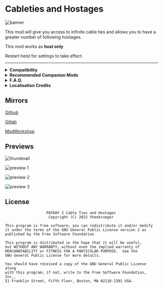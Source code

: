 # Cableties and Hostages

![banner](https://github.com/theokrueger-mods/pd2-cableties-hostages/raw/master/img/banner.png)

This mod will give you access to infinite cable ties and allows you to have a greater number of following hostages. 

This mod works as **host only**

Restart heist for settings to take effect.

----

<details>
  <summary><b>Compatibility</b></summary>
  I have no idea. If you encounter incompatibilities please provide evidence / examples in the comments.
</details>

<details>
  <summary><b>Recommended Companion Mods</b></summary>

**[Hostage Pathing Fix by Schmuddel](https://modworkshop.net/mod/16753)**
To make hostages actually come to you, reducing hostage management frustration

**[Moveable Intimidated Cop by TdlQ](https://pd2mods.z77.fr/moveable_intimidated_cop.html)**
To better accommodate pacifist stealth runs

</details>

<details>
  <summary><b>F.A.Q.</b></summary>

**Q: Will this mark me as a cheater?**

A: No, it will not.

**Q: Can this work if I'm not hosting?**

A: This mod does not work if you aren't hosting.

**Q: Why did you make this mod if alternatives exist**

A: This mod provides customizability and an all-in-one 'solution' to the unnecessary challenge of clean gameplay

</details>

<details>
  <summary><b>Localisation Credits</b></summary>

**English**

* [mercu (me)](https://modworkshop.net/user/84118)

**Chinese**
* [Arknights](https://modworkshop.net/user/44255)

Please submit localisations!
</details>

## Mirrors
[Github](https://github.com/theokrueger-mods/pd2-cableties-hostages)

[Gitlab](https://gitlab.com/theokrueger-mods/pd2-cableties-hostages)

[ModWorkshop](https://modworkshop.net/mod/31101)

## Previews

![thumbnail](https://github.com/theokrueger-mods/pd2-cableties-hostages/raw/master/img/thumbnail.gif)

![preview 1](https://github.com/theokrueger-mods/pd2-cableties-hostages/raw/master/img/prev1.jpg)

![preview 2](https://github.com/theokrueger-mods/pd2-cableties-hostages/raw/master/img/prev2.jpg)

![preview 3](https://github.com/theokrueger-mods/pd2-cableties-hostages/raw/master/img/prev3.jpg)

## License

```
                   PAYDAY 2 Cable Ties and Hostages
                    Copyright (C) 2022 theokrueger

This program is free software; you can redistribute it and/or modify
it under the terms of the GNU General Public License version 2 as
published by the Free Software Foundation

This program is distributed in the hope that it will be useful,
but WITHOUT ANY WARRANTY; without even the implied warranty of
MERCHANTABILITY or FITNESS FOR A PARTICULAR PURPOSE.  See the
GNU General Public License for more details.

You should have received a copy of the GNU General Public License along
with this program; if not, write to the Free Software Foundation, Inc.,
51 Franklin Street, Fifth Floor, Boston, MA 02110-1301 USA.
```
